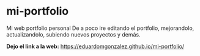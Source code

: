# mi-portfolio
Mi web portfolio personal
De a poco ire editando el portfolio, mejorandolo, actualizandolo, subiendo nuevos proyectos y demás.

**Dejo el link a la web:** https://eduardomgonzalez.github.io/mi-portfolio/
